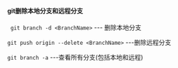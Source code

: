#### git删除本地分支和远程分支

` git branch -d <BranchName>` --- 删除本地分支

`git push origin --delete <BranchName>` ---删除远程分支

`git branch -a` ---查看所有分支(包括本地和远程) 